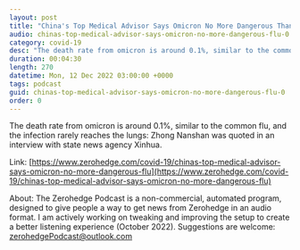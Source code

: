 ```yaml
---
layout: post
title: "China's Top Medical Advisor Says Omicron No More Dangerous Than The Flu"
audio: chinas-top-medical-advisor-says-omicron-no-more-dangerous-flu-0
category: covid-19
desc: "The death rate from omicron is around 0.1%, similar to the common flu, and the infection rarely reaches the lungs: Zhong Nanshan was quoted in an interview with state news agency Xinhua."
duration: 00:04:30
length: 270
datetime: Mon, 12 Dec 2022 03:00:00 +0000
tags: podcast
guid: chinas-top-medical-advisor-says-omicron-no-more-dangerous-flu-0
order: 0
---
```

The death rate from omicron is around 0.1%, similar to the common flu, and the infection rarely reaches the lungs: Zhong Nanshan was quoted in an interview with state news agency Xinhua.

Link: [https://www.zerohedge.com/covid-19/chinas-top-medical-advisor-says-omicron-no-more-dangerous-flu](https://www.zerohedge.com/covid-19/chinas-top-medical-advisor-says-omicron-no-more-dangerous-flu)

About: The Zerohedge Podcast is a non-commercial, automated program, designed to give people a way to get news from Zerohedge in an audio format.  I am actively working on tweaking and improving the setup to create a better listening experience (October 2022).  Suggestions are welcome: [zerohedgePodcast@outlook.com](mailto:zerohedgePodcast@outlook.com)